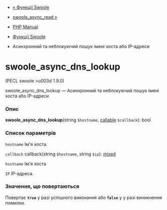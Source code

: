- [« Функції Swoole](ref.swoole-funcs.md)
- [swoole_async_read »](function.swoole-async-read.md)

- [PHP Manual](index.md)
- [Функції Swoole](ref.swoole-funcs.md)
- Асинхронний та неблокуючий пошук імені хоста або IP-адреси

# swoole_async_dns_lookup

(PECL swoole \>u003d 1.9.0)

swoole_async_dns_lookup — Асинхронний та неблокуючий пошук імені хоста
або IP-адреси

### Опис

**swoole_async_dns_lookup**(string `$hostname`,
[callable](language.types.callable.md) `$callback`): bool

### Список параметрів

`hostname`
Ім'я хоста.

`callback`
callback(string `$hostname`, string `$ip`):
[mixed](language.types.declarations.md#language.types.declarations.mixed)

`hostname`
Ім'я хоста

`IP`
IP-адреса.

### Значення, що повертаються

Повертає **`true`** у разі успішного виконання або **`false`** у
у разі виникнення помилки.
